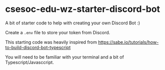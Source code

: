 # csesoc-edu-wz-starter-discord-bot
A bit of starter code to help with creating your own Discord Bot :)

Create a `.env` file to store your token from Discord.

This starting code was heavily inspired from https://sabe.io/tutorials/how-to-build-discord-bot-typescript

You will need to be familiar with your terminal and a bit of Typescript/Javasccript.
